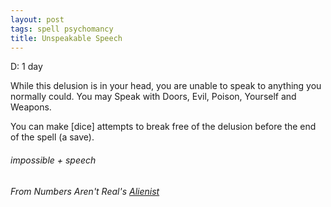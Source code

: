 ```yaml
---
layout: post
tags: spell psychomancy
title: Unspeakable Speech
---
```

D: 1 day

While this delusion is in your head, you are unable to speak to anything you normally could. You may Speak with Doors, Evil, Poison, Yourself and Weapons.

You can make [dice] attempts to break free of the delusion before the end of the spell (a save).

###### impossible + speech
###### From Numbers Aren't Real's [Alienist](https://as-they-must.blogspot.com/2021/02/more-than-you-hate-anything-glog-class.html)
